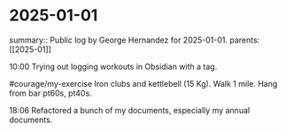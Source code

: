 #  2025-01-01

summary:: Public log by George Hernandez for 2025-01-01.
parents: [[2025-01]]

10:00 Trying out logging workouts in Obsidian with a tag.

#courage/my-exercise Iron clubs and kettlebell (15 Kg). Walk 1 mile. Hang from bar pt60s, pt40s.

18:06 Refactored a bunch of my documents, especially my annual documents. 